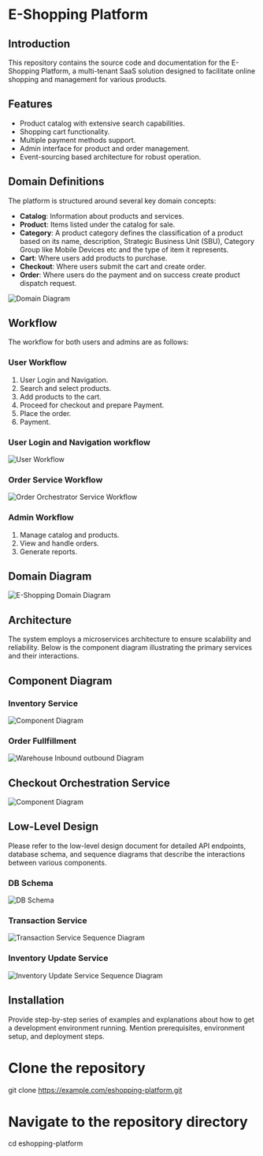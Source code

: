 # E-Shopping Platform

## Introduction
This repository contains the source code and documentation for the E-Shopping Platform, a multi-tenant SaaS solution designed to facilitate online shopping and management for various products.

## Features
- Product catalog with extensive search capabilities.
- Shopping cart functionality.
- Multiple payment methods support.
- Admin interface for product and order management.
- Event-sourcing based architecture for robust operation.

## Domain Definitions
The platform is structured around several key domain concepts:
- **Catalog**: Information about products and services.
- **Product**: Items listed under the catalog for sale.
- **Category**: A product category defines the classification of a product based on its name, description, Strategic Business Unit (SBU), Category Group like Mobile Devices etc and the type of item it represents.
- **Cart**: Where users add products to purchase.
- **Checkout**: Where users submit the cart and create order.
- **Order**: Where users do the payment and on success create product dispatch request.




![Domain Diagram](images/eshopping_domain_diagram.jpg)

## Workflow
The workflow for both users and admins are as follows:

### User Workflow
1. User Login and Navigation.
2. Search and select products.
3. Add products to the cart.
4. Proceed for checkout and prepare Payment.
5. Place the order.
6. Payment.

### User Login and Navigation workflow
![User Workflow](images/eshopping_workflow_diagram.jpg)

### Order Service Workflow
![Order Orchestrator Service Workflow](images/eshopping_order_orchestrator_workflow.jpg)
 
### Admin Workflow
1. Manage catalog and products.
2. View and handle orders.
3. Generate reports.

## Domain Diagram
![E-Shopping Domain Diagram](images/domain_diagram_eshop.jpg)



## Architecture
The system employs a microservices architecture to ensure scalability and reliability. Below is the component diagram illustrating the primary services and their interactions.

## Component Diagram

### Inventory Service
![Component Diagram](images/Eshopping_component_diagram.jpg)

### Order Fullfillment
![Warehouse Inbound outbound Diagram](images/eshopping_order_fullfillment.jpg)

## Checkout Orchestration Service
![Component Diagram](images/Eshopping_container_diagram.jpg)


## Low-Level Design
Please refer to the low-level design document for detailed API endpoints, database schema, and sequence diagrams that describe the interactions between various components.
### DB Schema
![DB Schema](images/eshopping_schema.png)

### Transaction Service
![Transaction Service Sequence Diagram](images/eshopping_transaction_service.jpg)

### Inventory Update Service
![Inventory Update Service Sequence Diagram](images/sequence_diagram.jpeg)

## Installation
Provide step-by-step series of examples and explanations about how to get a development environment running. Mention prerequisites, environment setup, and deployment steps.

# Clone the repository
git clone https://example.com/eshopping-platform.git

# Navigate to the repository directory
cd eshopping-platform

